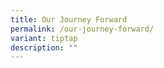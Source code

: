 ```yaml
---
title: Our Journey Forward
permalink: /our-journey-forward/
variant: tiptap
description: ""
---
```

